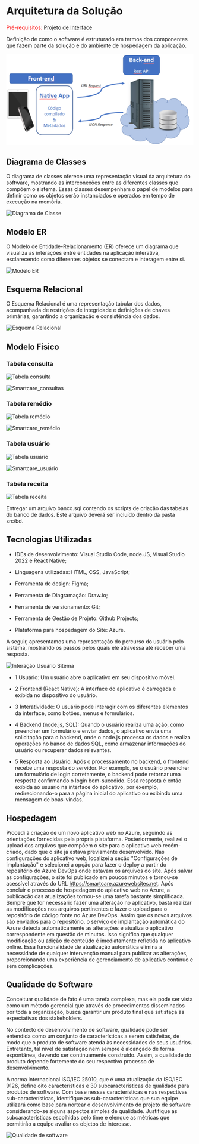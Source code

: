 # Arquitetura da Solução

<span style="color:red">Pré-requisitos: <a href="3-Projeto de Interface.md"> Projeto de Interface</a></span>

Definição de como o software é estruturado em termos dos componentes que fazem parte da solução e do ambiente de hospedagem da aplicação.

![Arquitetura da Solução](img/02-mob-arch.png)

## Diagrama de Classes


O diagrama de classes oferece uma representação visual da arquitetura do software, mostrando as interconexões entre as diferentes classes que compõem o sistema. Essas classes desempenham o papel de modelos para definir como os objetos serão instanciados e operados em tempo de execução na memória.

![Diagrama de Classe](https://github.com/ICEI-PUC-Minas-PMV-ADS/pmv-ads-2024-1-e3-proj-mov-t7-smartcare/assets/129237541/a068f125-dcbe-4b6a-8d42-3c0542cf2f99)


## Modelo ER

O Modelo de Entidade-Relacionamento (ER) oferece um diagrama que visualiza as interações entre entidades na aplicação interativa, esclarecendo como diferentes objetos se conectam e interagem entre si.

![Modelo ER](https://github.com/ICEI-PUC-Minas-PMV-ADS/pmv-ads-2024-1-e3-proj-mov-t7-smartcare/assets/129237541/e4e5b43f-5301-4b9f-b760-ced33b19d4ac)

## Esquema Relacional


O Esquema Relacional é uma representação tabular dos dados, acompanhada de restrições de integridade e definições de chaves primárias, garantindo a organização e consistência dos dados.
 
![Esquema Relacional](https://github.com/ICEI-PUC-Minas-PMV-ADS/pmv-ads-2024-1-e3-proj-mov-t7-smartcare/assets/129237541/bafa5fbd-303b-4d62-9d1e-cf04cbc04605)


## Modelo Físico

### Tabela consulta
![Tabela consulta](https://github.com/ICEI-PUC-Minas-PMV-ADS/pmv-ads-2024-1-e3-proj-mov-t7-smartcare/assets/129237541/0a95793d-2d67-432f-b206-d7411e1598ed)

![Smartcare_consultas](https://github.com/ICEI-PUC-Minas-PMV-ADS/pmv-ads-2024-1-e3-proj-mov-t7-smartcare/assets/129237541/327b95c0-2a8a-4d94-b6ff-303913895f9c)


### Tabela remédio
![Tabela remédio](https://github.com/ICEI-PUC-Minas-PMV-ADS/pmv-ads-2024-1-e3-proj-mov-t7-smartcare/assets/129237541/268dcb52-1822-4862-a950-4a2ec8438d1c)

![Smartcare_remédio](https://github.com/ICEI-PUC-Minas-PMV-ADS/pmv-ads-2024-1-e3-proj-mov-t7-smartcare/assets/129237541/d55efb89-0af5-4791-955c-2ac1f251fe92)


### Tabela usuário
![Tabela usuário](https://github.com/ICEI-PUC-Minas-PMV-ADS/pmv-ads-2024-1-e3-proj-mov-t7-smartcare/assets/129237541/57849d3f-d8f4-4641-99dc-9d8f7eae39fd)

![Smartcare_usuário](https://github.com/ICEI-PUC-Minas-PMV-ADS/pmv-ads-2024-1-e3-proj-mov-t7-smartcare/assets/129237541/e512b40b-99d5-4d30-81d5-c03f249ac99b)


### Tabela receita
![Tabela receita](https://github.com/ICEI-PUC-Minas-PMV-ADS/pmv-ads-2024-1-e3-proj-mov-t7-smartcare/assets/129237541/28159035-49c2-462f-82ec-9098a4cd940d)

Entregar um arquivo banco.sql contendo os scripts de criação das tabelas do banco de dados. Este arquivo deverá ser incluído dentro da pasta src\bd.

## Tecnologias Utilizadas

- IDEs de desenvolvimento: Visual Studio Code, node.JS, Visual Studio 2022 e React Native;
  
- Linguagens utilizadas: HTML, CSS, JavaScript;
  
- Ferramenta de design: Figma;
  
- Ferramenta de Diagramação: Draw.io;
  
- Ferramenta de versionamento: Git;
  
- Ferramenta de Gestão de Projeto: Github Projects;
  
- Plataforma para hospedagem do Site: Azure.

A seguir, apresentamos uma representação do percurso do usuário pelo sistema, mostrando os passos pelos quais ele atravessa até receber uma resposta.

  ![Interação Usuário Sitema](https://github.com/ICEI-PUC-Minas-PMV-ADS/pmv-ads-2024-1-e3-proj-mov-t7-smartcare/assets/129237541/0c86ce92-73d2-48ca-88b8-0430e834f692)

- 1 Usuário: Um usuário abre o aplicativo em seu dispositivo móvel.

- 2 Frontend (React Native): A interface do aplicativo é carregada e exibida no dispositivo do usuário.

- 3 Interatividade: O usuário pode interagir com os diferentes elementos da interface, como botões, menus e formulários.

- 4 Backend (node.js, SQL): Quando o usuário realiza uma ação, como preencher um formulário e enviar dados, o aplicativo envia uma solicitação para o backend, onde o node.js processa os dados e realiza operações no banco de dados SQL, como armazenar informações do usuário ou recuperar dados relevantes.

- 5 Resposta ao Usuário: Após o processamento no backend, o frontend recebe uma resposta do servidor. Por exemplo, se o usuário preencher um formulário de login corretamente, o backend pode retornar uma resposta confirmando o login bem-sucedido. Essa resposta é então exibida ao usuário na interface do aplicativo, por exemplo, redirecionando-o para a página inicial do aplicativo ou exibindo uma mensagem de boas-vindas.

## Hospedagem

Procedi à criação de um novo aplicativo web no Azure, seguindo as orientações fornecidas pela própria plataforma. Posteriormente, realizei o upload dos arquivos que compõem o site para o aplicativo web recém-criado, dado que o site já estava previamente desenvolvido. Nas configurações do aplicativo web, localizei a seção "Configurações de implantação" e selecionei a opção para fazer o deploy a partir do repositório do Azure DevOps onde estavam os arquivos do site. Após salvar as configurações, o site foi publicado em poucos minutos e tornou-se acessível através do URL https://smartcare.azurewebsites.net.
Após concluir o processo de hospedagem do aplicativo web no Azure, a publicação das atualizações tornou-se uma tarefa bastante simplificada. Sempre que for necessário fazer uma alteração no aplicativo, basta realizar as modificações nos arquivos pertinentes e fazer o upload para o repositório de código fonte no Azure DevOps.
Assim que os novos arquivos são enviados para o repositório, o serviço de implantação automática do Azure detecta automaticamente as alterações e atualiza o aplicativo correspondente em questão de minutos. Isso significa que qualquer modificação ou adição de conteúdo é imediatamente refletida no aplicativo online.
Essa funcionalidade de atualização automática elimina a necessidade de qualquer intervenção manual para publicar as alterações, proporcionando uma experiência de gerenciamento de aplicativo contínuo e sem complicações.


## Qualidade de Software

Conceituar qualidade de fato é uma tarefa complexa, mas ela pode ser vista como um método gerencial que através de procedimentos disseminados por toda a organização, busca garantir um produto final que satisfaça às expectativas dos stakeholders.

No contexto de desenvolvimento de software, qualidade pode ser entendida como um conjunto de características a serem satisfeitas, de modo que o produto de software atenda às necessidades de seus usuários. Entretanto, tal nível de satisfação nem sempre é alcançado de forma espontânea, devendo ser continuamente construído. Assim, a qualidade do produto depende fortemente do seu respectivo processo de desenvolvimento.

A norma internacional ISO/IEC 25010, que é uma atualização da ISO/IEC 9126, define oito características e 30 subcaracterísticas de qualidade para produtos de software.
Com base nessas características e nas respectivas sub-características, identifique as sub-características que sua equipe utilizará como base para nortear o desenvolvimento do projeto de software considerando-se alguns aspectos simples de qualidade. Justifique as subcaracterísticas escolhidas pelo time e elenque as métricas que permitirão a equipe avaliar os objetos de interesse.

![Qualidade de software](https://github.com/ICEI-PUC-Minas-PMV-ADS/pmv-ads-2024-1-e3-proj-mov-t7-smartcare/assets/129237541/6cea0d05-6b3a-4b0d-91b6-de87c980fb74)

